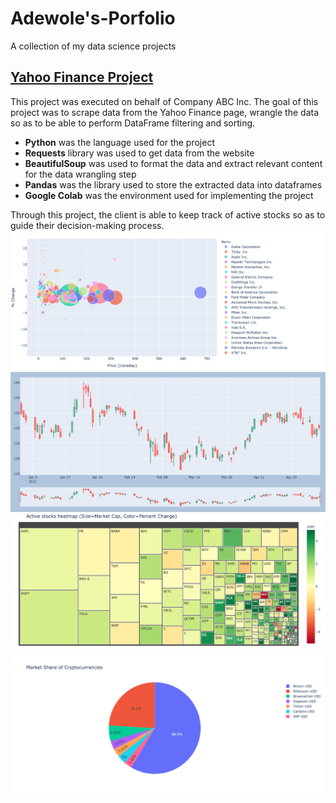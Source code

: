 # Adewole's-Porfolio
A collection of my data science projects


## [Yahoo Finance Project](https://colab.research.google.com/gist/wolejnr/5ca1c34c7e8f792e8f84fecd0801475f/data-viz-demo.ipynb)
This project was executed on behalf of Company ABC Inc. The goal of this project was to scrape data from the Yahoo Finance page, wrangle the data so as to be able to perform DataFrame filtering and sorting.
- **Python** was the language used for the project
- **Requests** library was used to get data from the website
- **BeautifulSoup** was used to format the data and extract relevant content for the data wrangling step
- **Pandas** was the library used to store the extracted data into dataframes
- **Google Colab** was the environment used for implementing the project

Through this project, the client is able to keep track of active stocks so as to guide their decision-making process.
![bubble plot of active stocks](/images/bubble_plot.png)
![candlestick plot of active stocks](/images/candlestick_plot.png)
![heatmap of active stocks](/images/heatmap.png)
![Pie chart showing market share of cryptocurrencies](/images/piechart.png)
